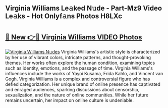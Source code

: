 ## Virginia Williams Le𝚊ked N𝚞de - Part-Mz9 Video Le𝚊ks - Hot Onlyf𝚊ns Photos H8LXc

# <h2><a href="http://ac23421.deff.icu/?id=Virginia+Williams">🔗 New 👉🔴 Virginia Williams VIDEO Photos</a></h2>

[![Virginia Williams N𝚞des](https://i.imgur.com/rIISA9y.gif)](http://ac23421.deff.icu/?id=Virginia+Williams)
Virginia Williams's artistic style is characterized by her use of vibrant colors, intricate patterns, and thought-provoking themes. Her works often explore the human condition, examining topics such as identity, emotions, and the passage of time. Virginia Williams's influences include the works of Yayoi Kusama, Frida Kahlo, and Vincent van Gogh. Virginia Williams is a complex and controversial figure who has defied categorization. Her unique brand of online presence has captivated and enraged audiences, sparking discussions about censorship, sexualization, and the nature of online communities. While her future remains uncertain, her impact on online culture is undeniable.
